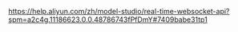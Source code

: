 https://help.aliyun.com/zh/model-studio/real-time-websocket-api?spm=a2c4g.11186623.0.0.48786743fPfDmY#7409babe31tp1